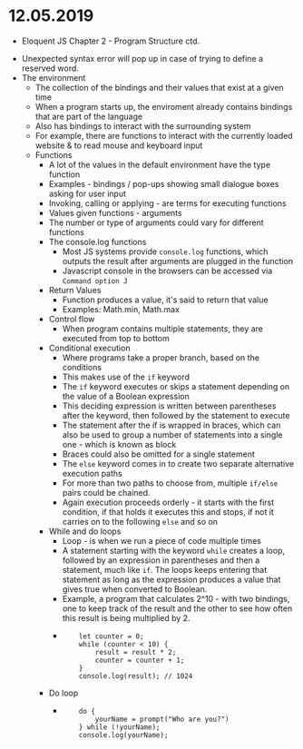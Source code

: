 # 12.05.2019
* Eloquent JS Chapter 2 - Program Structure ctd.
- Unexpected syntax error will pop up in case of trying to define a reserved word.
- The environment
    - The collection of the bindings and their values that exist at a given time
    - When a program starts up, the enviroment already contains bindings that are part of the language 
    - Also has bindings to interact with the surrounding system
    - For example, there are functions to interact with the currently loaded website & to read mouse and keyboard input
    - Functions
        - A lot of the values in the default environment have the type function
        - Examples - bindings / pop-ups showing small dialogue boxes asking for user input
        - Invoking, calling or applying - are terms for executing functions
        - Values given functions - arguments
        - The number or type of arguments could vary for different functions
        - The console.log functions
            - Most JS systems provide `console.log` functions, which outputs the result after arguments are plugged in the function
            - Javascript console in the browsers can be accessed via `Command option J`
        - Return Values
            - Function produces a value, it's said to return that value
            - Examples: Math.min, Math.max
        - Control flow
            - When program contains multiple statements, they are executed from top to bottom
        - Conditional execution
            - Where programs take a proper branch, based on the conditions
            - This makes use of the `if` keyword
            - The `if` keyword executes or skips a statement depending on the value of a Boolean expression
            - This deciding expression is written between parentheses after the keyword, then followed by the statement to execute
            - The statement after the if is wrapped in braces, which can also be used to group a number of statements into a single one - which is known as block
            - Braces could also be omitted for a single statement
            - The `else` keyword  comes in to create two separate alternative execution paths
            - For more than two paths to choose from, multiple `if/else` pairs could be chained.
            - Again execution proceeds orderly - it starts with the first condition, if that holds it executes this and stops, if not it carries on to the following `else` and so on
        - While and do loops
            - Loop - is when we run a piece of code multiple times
            - A statement starting with the keyword `while` creates a loop, followed by an expression in parentheses and then a statement, much like `if`. The loops keeps entering that statement as long as the expression produces a value that gives true when converted to Boolean.
            - Example, a program that calculates 2^10 - with two bindings, one to keep track of the result and the other to see how often this result is being multiplied by 2.
            - ``` let result = 1;
                  let counter = 0;
                  while (counter < 10) {
                      result = result * 2;
                      counter = counter + 1;
                  }
                  console.log(result); // 1024
              ```
        - Do loop
            - ``` let yourName;
                  do {
                      yourName = prompt("Who are you?")
                  } while (!yourName);
                  console.log(yourName);
              ```